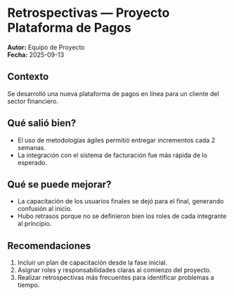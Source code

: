 #  Retrospectivas — Proyecto Plataforma de Pagos

**Autor:** Equipo de Proyecto  
**Fecha:** 2025-09-13  

## Contexto
Se desarrolló una nueva plataforma de pagos en línea para un cliente del sector financiero.  

## Qué salió bien?
- El uso de metodologías ágiles permitió entregar incrementos cada 2 semanas.  
- La integración con el sistema de facturación fue más rápida de lo esperado.  

## Qué se puede mejorar?
- La capacitación de los usuarios finales se dejó para el final, generando confusión al inicio.  
- Hubo retrasos porque no se definieron bien los roles de cada integrante al principio.  

## Recomendaciones
1. Incluir un plan de capacitación desde la fase inicial.  
2. Asignar roles y responsabilidades claras al comienzo del proyecto.  
3. Realizar retrospectivas más frecuentes para identificar problemas a tiempo.
